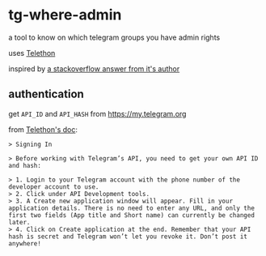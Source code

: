 # tg-where-admin

a tool to know on which telegram groups you have admin rights

uses [Telethon](https://docs.telethon.dev/en/stable/index.html)

inspired by [a stackoverflow answer from it's author](https://stackoverflow.com/a/76094988)


## authentication

get `API_ID` and `API_HASH` from https://my.telegram.org

from [Telethon's doc](https://docs.telethon.dev/en/stable/basic/signing-in.html):

    > Signing In

    > Before working with Telegram’s API, you need to get your own API ID and hash:

    > 1. Login to your Telegram account with the phone number of the developer account to use.
    > 2. Click under API Development tools.
    > 3. A Create new application window will appear. Fill in your application details. There is no need to enter any URL, and only the first two fields (App title and Short name) can currently be changed later.
    > 4. Click on Create application at the end. Remember that your API hash is secret and Telegram won’t let you revoke it. Don’t post it anywhere!

